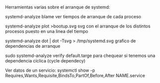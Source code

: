 Herramientas varias sobre el arranque de systemd:

systemd-analyze blame
  ver tiempos de arranque de cada proceso

systemd-analyze plot >bootup.svg
  svg con el arranque de los distintos procesos puesto en una linea del tiempo

systemd-analyze dot | dot -Tsvg > /tmp/systemd.svg
  grafico de dependencias de arranque


sudo systemd-analyze verify default.targe
  para chequear si tenemos una dependencia cíclica (cycle dependecy)

Ver datos de un servicio:
systemctl show -p Requires,Wants,Requisite,BindsTo,PartOf,Before,After NAME.service
